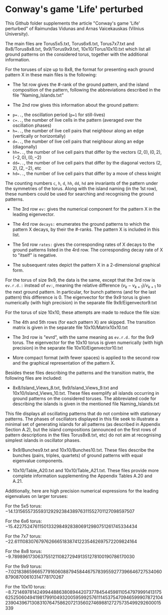 # Conway's game 'Life' perturbed

This Github folder supplements the article "Conway's game 'Life' perturbed" of Raimundas Vidunas and Arnas Vaicekauskas (Vilnius University).

The main files are Torus5x5.txt, Torus6x6.txt, Torus7x7.txt and 8x8/Torus8x8.txt, 9x9/Torus9x9.txt, 10x10/Torus10x10.txt which list all ground patterns on the considered torus, together with the additional information.

For the toruses of size up to 8x8, the format for presenting each ground pattern X in these main files is the following:

* The 1st row gives the #-rank of the ground pattern, and the island composition of the pattern, following the abbreviations described in the file "Naming_Islands.txt"

* The 2nd row gives this information about the ground pattern:
- `p=..`, the oscillation period (`p=1` for still-lives)
- `c=..`, the number of live cells in the pattern (averaged over the oscillation phases)
- `h=..`, the number of live cell pairs that neighbour along an edge (vertically or horizontally)
- `d=..`, the number of live cell pairs that neighbour along an edge (diagonally)
- `hh=..`, the number of live cell pairs that differ by the vectors $(2,0), (0,2), (-2,0), (0,-2)$
- `dd=..`, the number of live cell pairs that differ by the diagonal vectors $(2,2), (2,-2)$, etc
- `hd=..`, the number of live cell pairs that differ by a move of chess knight

The counting numbers `c`, `h`, `d`, `hh`, `dd`, `hd` are invariants of the pattern under the symmetries of the torus. Along with the island naming (in the 1st row), these numbers could be used for searching and recognising the ground patterns.

* The 3rd row `ev:` gives the numerical component for the pattern X in the leading eigenvector.

* The 4rd row `decays:` enumerates the ground patterns to which the pattern X decays, by their the #-ranks. The pattern X is included in this list.

* The 5rd row `rates:` gives the corresponding rates of X decays to the ground patterns listed in the 4rd row. The corresponding decay rate of X to "itself" is negative.

* The subsequent rates depict the pattern X in a 2-dimensional graphical form. 

For the torus of size 9x9, the data is the same, except that the 3rd row is `ev.r.d.:` instead of `ev:`, meaning the relative difference $(v_{k}-v_{k+1})/v_{k+1}$ to the next ground pattern. In particular, for bunch patterns (and for the last pattern) this difference is $0$. The eigenvector for the 9x9 torus is given numerically (with high precision) in the separate file 9x9/Eigenvector9.txt

For the torus of size 10x10, these attempts are made to reduce the file size:

- The 4th and 5th rows (for each pattern X) are skipped. The transition matrix 
is given in the separate file 10x10/Matrix10x10.txt

- The 3rd row is "evrd", with the same meaning as `ev.r.d.` for the 9x9 torus.
The eigenvector for the 10x10 torus is given numerically (with high precision) 
in the separate file 10x10/Eigenvector10.txt

- More compact format (with fewer spaces) is applied to the second row and 
the graphical representation of the pattern X.

Besides these files describing the patterns and the transition matrix, the following files are included:

* 8x8/Island_Views_8.txt, 9x9/Island_Views_9.txt and 10x10/Island_Views_10.txt.
These files exemplify all islands occurring in ground patterns on the considered toruses.
The abbreviated code for describing the islands is given in the mentioned file 
Naming_Islands.txt

This file displays all oscillating patterns that do not combine with stationary patterns. The phases of oscillators displayed in this file seek to illustrate a minimal set of generating islands for all patterns (as described in Appendix Section A.2), but the island compositions (announced on the first rows of pattern descriptions in the files Torus8x8.txt, etc) do not aim at recognising simplest islands in oscillator phases.

* 9x9/Bunches9.txt and 10x10/Bunches10.txt. These files describe the bunches (pairs, triples, quartets) of ground patterns with equal eigenvalue components.

* 10x10/Table_A20.txt and 10x10/Table_A21.txt. These files provide more complete information 
supplementing the Appendix Tables A.20 and A.21.

Additionally, here are high precision numerical expressions for the leading eigenvalues on larger toruses:

For the 5x5 torus:
$-14.131565573559312929238438976311552701127098597507$

For the 6x6 torus:
$-15.422752476115013329849283806912980751261745334434$

For the 7x7 torus:
$-22.611108307679762666518387412235462697572209824164$

For the 8x8 torus: 
$-9.7898961730637551211082729491351278100190786170030$

For the 9x9 torus:
$-7.02183865966577916060887945844675783955927739664672753406087908700610314778170267$

For the 10x10 torus:
$-8.72146978142499448863808944207377845445981105479799914131756252506049419817991049320059599257611145375470946599907872104239043967130831076475862072135602746988127275735499292600015339$
